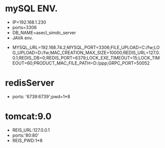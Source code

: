 
# mySQL ENV.
* IP=192.168.1.230
* ports=3306
* DB_NAME=asecl_simdc_server
* JAVA env.
- MYSQL_URL=192.168.74.2;MYSQL_PORT=3306;FILE_UPLOAD=C:/fw;LOG_UPLOAD=D:/fw;MAC_CREATION_MAX_SIZE=10000;REDIS_URL=127.0.0.1;REDIS_DB=0;REDIS_PORT=6379;LOCK_EXE_TIMEOUT=15;LOCK_TIMEOUT=60;PRODUCT_MAC_FILE_PATH=D:/ppp;GRPC_PORT=50052


# redisServer
* ports: '6739:6739';pwd=1*8



# tomcat:9.0
* REIS_URL:127.0.0.1
* ports:'80:80'
* REIS_PWD:1*8

